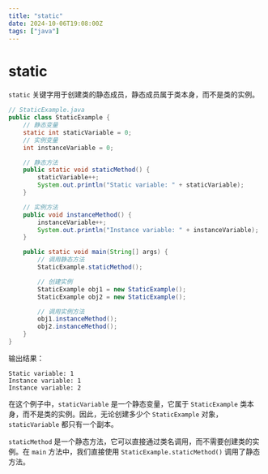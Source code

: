```yaml
---
title: "static"
date: 2024-10-06T19:08:00Z
tags: ["java"]
---
```


# static

`static` 关键字用于创建类的静态成员，静态成员属于类本身，而不是类的实例。

```java
// StaticExample.java
public class StaticExample {
    // 静态变量
    static int staticVariable = 0;
    // 实例变量
    int instanceVariable = 0;

    // 静态方法
    public static void staticMethod() {
        staticVariable++;
        System.out.println("Static variable: " + staticVariable);
    }

    // 实例方法
    public void instanceMethod() {
        instanceVariable++;
        System.out.println("Instance variable: " + instanceVariable);
    }

    public static void main(String[] args) {
        // 调用静态方法
        StaticExample.staticMethod();

        // 创建实例
        StaticExample obj1 = new StaticExample();
        StaticExample obj2 = new StaticExample();

        // 调用实例方法
        obj1.instanceMethod();
        obj2.instanceMethod();
    }
}
```

输出结果：

```
Static variable: 1
Instance variable: 1
Instance variable: 2
```

在这个例子中，`staticVariable` 是一个静态变量，它属于 `StaticExample` 类本身，而不是类的实例。因此，无论创建多少个 `StaticExample` 对象，`staticVariable` 都只有一个副本。

`staticMethod` 是一个静态方法，它可以直接通过类名调用，而不需要创建类的实例。在 `main` 方法中，我们直接使用 `StaticExample.staticMethod()` 调用了静态方法。
